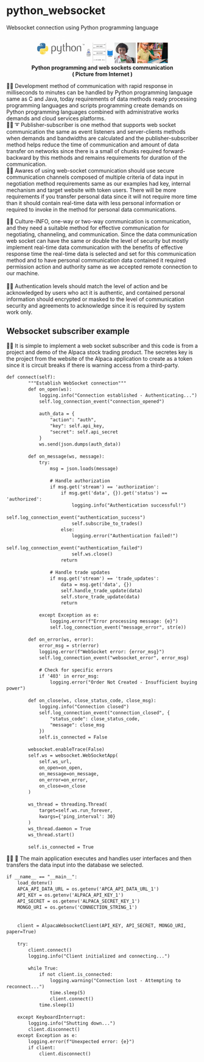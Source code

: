 # python_websocket
Websocket connection using Python programming language

<p align="center" width="100%">
    <img width="25%" src="https://github.com/jkaewprateep/starting_guide_pygames_AI_policy/blob/main/Python.jpg">
    <img width="14%" src="https://github.com/jkaewprateep/python_websocket/blob/main/websocket.jpg">
    <img width="11%" src="https://github.com/jkaewprateep/python_websocket/blob/main/ce6d14bd-9453-450b-a409-2558316d7e55.jpg">
    <img width="16%" src="https://github.com/jkaewprateep/python_websocket/blob/main/children-computer-class-us-education-video-game-kids-s-club-who-spend-many-hours-behind-monitor-95532258.webp"> </br>
    <b> Python programming and web sockets communication </b> </br>
    <b> ( Picture from Internet ) </b> </br>
</p>

🧸💬 Development method of communication with rapid response in milliseconds to minutes can be handled by Python programming language same as C and Java, today requirements of data methods ready processing programming languages and scripts programming create demands on Python programming languages combined with administrative works demands and cloud services platforms. </br>
🐑💬 ➰ Publisher-subscriber is one method that supports web socket communication the same as event listeners and server-clients methods when demands and bandwidths are calculated and the publisher-subscriber method helps reduce the time of communication and amount of data transfer on networks since there is a small of chunks required forward-backward by this methods and remains requirements for duration of the communication. </br>
🦭💬 Awares of using web-socket communication should use secure communication channels composed of multiple criteria of data input in negotiation method requirements same as our examples had key, internal mechanism and target website with token users. There will be more requirements if you transfer personal data since it will not require more time than it should contain real-time data with less personal information or required to invoke in the method for personal data communications. </br>

🐯💬 Culture-INFO, one-way or two-way communication is communication, and they need a suitable method for effective communication for negotiating, channeling, and communication. Since the data communication web socket can have the same or double the level of security but mostly implement real-time data communication with the benefits of effective response time the real-time data is selected and set for this communication method and to have personal communication data contained it required permission action and authority same as we accepted remote connection to our machine. <br>   
🦁💬 Authentication levels should match the level of action and be acknowledged by users who act it is authentic, and contained personal information should encrypted or masked to the level of communication security and agreements to acknowledge since it is required by system work only. </br>


## Websocket subscriber example
🐐💬  It is simple to implement a web socket subscriber and this code is from a project and demo of the Alpaca stock trading product. The secretes key is the project from the website of the Alpaca application to create as a token since it is circuit breaks if there is warning access from a third-party. </br>

```
def connect(self):
        """Establish WebSocket connection"""
        def on_open(ws):
            logging.info("Connection established - Authenticating...")
            self.log_connection_event("connection_opened")
            
            auth_data = {
                "action": "auth",
                "key": self.api_key,
                "secret": self.api_secret
            }
            ws.send(json.dumps(auth_data))

        def on_message(ws, message):
            try:
                msg = json.loads(message)
                
                # Handle authorization
                if msg.get('stream') == 'authorization':
                    if msg.get('data', {}).get('status') == 'authorized':
                        logging.info("Authentication successful!")
                        self.log_connection_event("authentication_success")
                        self.subscribe_to_trades()
                    else:
                        logging.error("Authentication failed!")
                        self.log_connection_event("authentication_failed")
                        self.ws.close()
                    return

                # Handle trade updates
                if msg.get('stream') == 'trade_updates':
                    data = msg.get('data', {})
                    self.handle_trade_update(data)
                    self.store_trade_update(data)
                    return

            except Exception as e:
                logging.error(f"Error processing message: {e}")
                self.log_connection_event("message_error", str(e))
        
        def on_error(ws, error):
            error_msg = str(error)
            logging.error(f"WebSocket error: {error_msg}")
            self.log_connection_event("websocket_error", error_msg)

            # Check for specific errors
            if '403' in error_msg:
                logging.error("Order Not Created - Insufficient buying power")

        def on_close(ws, close_status_code, close_msg):
            logging.info("Connection closed")
            self.log_connection_event("connection_closed", {
                "status_code": close_status_code,
                "message": close_msg
            })
            self.is_connected = False

        websocket.enableTrace(False)
        self.ws = websocket.WebSocketApp(
            self.ws_url,
            on_open=on_open,
            on_message=on_message,
            on_error=on_error,
            on_close=on_close
        )
        
        ws_thread = threading.Thread(
            target=self.ws.run_forever,
            kwargs={'ping_interval': 30}
        )
        ws_thread.daemon = True
        ws_thread.start()
        
        self.is_connected = True
```

👧💬 🎈 The main application executes and handles user interfaces and then transfers the data input into the database we selected. </br>
```
if __name__ == "__main__":
    load_dotenv()
    APCA_API_DATA_URL = os.getenv('APCA_API_DATA_URL_1')
    API_KEY = os.getenv('ALPACA_API_KEY_1')
    API_SECRET = os.getenv('ALPACA_SECRET_KEY_1')
    MONGO_URI = os.getenv('CONNECTION_STRING_1')


    client = AlpacaWebsocketClient(API_KEY, API_SECRET, MONGO_URI, paper=True)
    
    try:
        client.connect()
        logging.info("Client initialized and connecting...")
        
        while True:
            if not client.is_connected:
                logging.warning("Connection lost - Attempting to reconnect...")
                time.sleep(5)
                client.connect()
            time.sleep(1)
            
    except KeyboardInterrupt:
        logging.info("Shutting down...")
        client.disconnect()
    except Exception as e:
        logging.error(f"Unexpected error: {e}")
        if client:
            client.disconnect()
```
